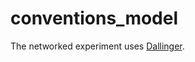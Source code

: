 # conventions_model

The networked experiment uses [Dallinger](https://dallinger.readthedocs.io/en/latest/installing_dallinger_for_users.html).
